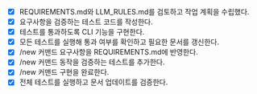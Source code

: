 - [x] REQUIREMENTS.md와 LLM_RULES.md를 검토하고 작업 계획을 수립했다.
- [x] 요구사항을 검증하는 테스트 코드를 작성한다.
- [x] 테스트를 통과하도록 CLI 기능을 구현한다.
- [x] 모든 테스트를 실행해 통과 여부를 확인하고 필요한 문서를 갱신한다.
- [x] /new 커맨드 요구사항을 REQUIREMENTS.md에 반영한다.
- [x] /new 커맨드 동작을 검증하는 테스트를 추가한다.
- [x] /new 커맨드 구현을 완료한다.
- [x] 전체 테스트를 실행하고 문서 업데이트를 검증한다.
